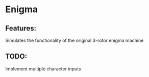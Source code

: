 # Enigma

## Features:
 Simulates the functionality of the original 3-rotor enigma machine


## TODO:
Implement multiple character inputs

